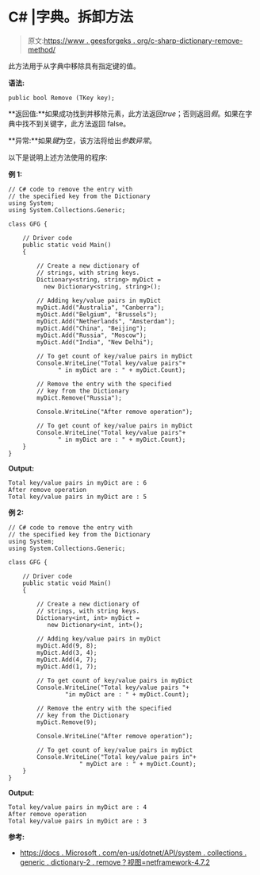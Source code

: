 # C# |字典。拆卸方法

> 原文:[https://www . geesforgeks . org/c-sharp-dictionary-remove-method/](https://www.geeksforgeeks.org/c-sharp-dictionary-remove-method/)

此方法用于从字典<tkey>中移除具有指定键的值。</tkey>

**语法:**

```
public bool Remove (TKey key);

```

**返回值:**如果成功找到并移除元素，此方法返回*true*；否则返回*假*。如果在字典中找不到关键字，此方法返回 false。

**异常:**如果*键*为空，该方法将给出*参数异常*。

以下是说明上述方法使用的程序:

**例 1:**

```
// C# code to remove the entry with
// the specified key from the Dictionary
using System;
using System.Collections.Generic;

class GFG {

    // Driver code
    public static void Main()
    {

        // Create a new dictionary of
        // strings, with string keys.
        Dictionary<string, string> myDict = 
          new Dictionary<string, string>();

        // Adding key/value pairs in myDict
        myDict.Add("Australia", "Canberra");
        myDict.Add("Belgium", "Brussels");
        myDict.Add("Netherlands", "Amsterdam");
        myDict.Add("China", "Beijing");
        myDict.Add("Russia", "Moscow");
        myDict.Add("India", "New Delhi");

        // To get count of key/value pairs in myDict
        Console.WriteLine("Total key/value pairs"+
              " in myDict are : " + myDict.Count);

        // Remove the entry with the specified 
        // key from the Dictionary
        myDict.Remove("Russia");

        Console.WriteLine("After remove operation");

        // To get count of key/value pairs in myDict
        Console.WriteLine("Total key/value pairs"+
              " in myDict are : " + myDict.Count);
    }
}
```

**Output:**

```
Total key/value pairs in myDict are : 6
After remove operation
Total key/value pairs in myDict are : 5

```

**例 2:**

```
// C# code to remove the entry with
// the specified key from the Dictionary
using System;
using System.Collections.Generic;

class GFG {

    // Driver code
    public static void Main()
    {

        // Create a new dictionary of
        // strings, with string keys.
        Dictionary<int, int> myDict = 
           new Dictionary<int, int>();

        // Adding key/value pairs in myDict
        myDict.Add(9, 8);
        myDict.Add(3, 4);
        myDict.Add(4, 7);
        myDict.Add(1, 7);

        // To get count of key/value pairs in myDict
        Console.WriteLine("Total key/value pairs "+
                "in myDict are : " + myDict.Count);

        // Remove the entry with the specified
        // key from the Dictionary
        myDict.Remove(9);

        Console.WriteLine("After remove operation");

        // To get count of key/value pairs in myDict
        Console.WriteLine("Total key/value pairs in"+
                    " myDict are : " + myDict.Count);
    }
}
```

**Output:**

```
Total key/value pairs in myDict are : 4
After remove operation
Total key/value pairs in myDict are : 3

```

**参考:**

*   [https://docs . Microsoft . com/en-us/dotnet/API/system . collections . generic . dictionary-2 . remove？视图=netframework-4.7.2](https://docs.microsoft.com/en-us/dotnet/api/system.collections.generic.dictionary-2.remove?view=netframework-4.7.2)